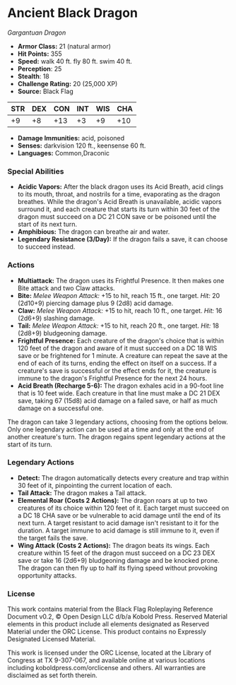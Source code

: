 # Ancient Black Dragon

*Gargantuan* *Dragon*

- **Armor Class:** 21 (natural armor)
- **Hit Points:** 355 
- **Speed:** walk 40 ft. fly 80 ft. swim 40 ft.
- **Perception**: 25
- **Stealth**: 18
- **Challenge Rating:** 20 (25,000 XP)
- **Source:** Black Flag

| STR | DEX | CON | INT | WIS | CHA |
| --- | --- | --- | --- | --- | --- |
| +9 | +8 | +13 | +3 | +9 | +10 |

- **Damage Immunities:** acid, poisoned
- **Senses:** darkvision 120 ft., keensense 60 ft.
- **Languages:** Common,Draconic

### Special Abilities

- **Acidic Vapors:** After the black dragon uses its Acid Breath, acid clings to its mouth, throat, and nostrils for a time, evaporating as the dragon breathes. While the dragon's Acid Breath is unavailable, acidic vapors surround it, and each creature that starts its turn within 30 feet of the dragon must succeed on a DC 21 CON save or be poisoned until the start of its next turn.
- **Amphibious:** The dragon can breathe air and water.
- **Legendary Resistance (3/Day):** If the dragon fails a save, it can choose to succeed instead.

### Actions

- **Multiattack:** The dragon uses its Frightful Presence. It then makes one Bite attack and two Claw attacks.
- **Bite:** _Melee Weapon Attack:_ +15 to hit, reach 15 ft., one target. _Hit:_ 20 (2d10+9) piercing damage plus 9 (2d8) acid damage.
- **Claw:** _Melee Weapon Attack:_ +15 to hit, reach 10 ft., one target. _Hit:_ 16 (2d6+9) slashing damage.
- **Tail:** _Melee Weapon Attack:_ +15 to hit, reach 20 ft., one target. _Hit:_ 18 (2d8+9) bludgeoning damage.
- **Frightful Presence:** Each creature of the dragon's choice that is within 120 feet of the dragon and aware of it must succeed on a DC 18 WIS save or be frightened for 1 minute. A creature can repeat the save at the end of each of its turns, ending the effect on itself on a success. If a creature's save is successful or the effect ends for it, the creature is immune to the dragon's Frightful Presence for the next 24 hours.
- **Acid Breath (Recharge 5-6):** The dragon exhales acid in a 90-foot line that is 10 feet wide. Each creature in that line must make a DC 21 DEX save, taking 67 (15d8) acid damage on a failed save, or half as much damage on a successful one.

The dragon can take 3 legendary actions, choosing from the options below. Only one legendary action can be used at a time and only at the end of another creature's turn. The dragon regains spent legendary actions at the start of its turn.

### Legendary Actions

- **Detect:** The dragon automatically detects every creature and trap within 30 feet of it, pinpointing the current location of each.
- **Tail Attack:** The dragon makes a Tail attack.
- **Elemental Roar (Costs 2 Actions):** The dragon roars at up to two creatures of its choice within 120 feet of it. Each target must succeed on a DC 18 CHA save or be vulnerable to acid damage until the end of its next turn. A target resistant to acid damage isn't resistant to it for the duration. A target immune to acid damage is still immune to it, even if the target fails the save.
- **Wing Attack (Costs 2 Actions):** The dragon beats its wings. Each creature within 15 feet of the dragon must succeed on a DC 23 DEX save or take 16 (2d6+9) bludgeoning damage and be knocked prone. The dragon can then fly up to half its flying speed without provoking opportunity attacks.


### License

This work contains material from the Black Flag Roleplaying Reference Document v0.2, © Open Design LLC d/b/a Kobold Press. Reserved Material elements in this product include all elements designated as Reserved Material under the ORC License. This product contains no Expressly Designated Licensed Material.

This work is licensed under the ORC License, located at the Library of Congress at TX 9-307-067, and available online at various locations including koboldpress.com/orclicense and others. All warranties are disclaimed as set forth therein.
